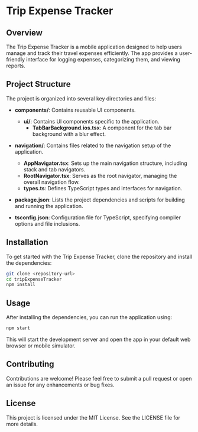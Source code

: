 # Trip Expense Tracker

## Overview
The Trip Expense Tracker is a mobile application designed to help users manage and track their travel expenses efficiently. The app provides a user-friendly interface for logging expenses, categorizing them, and viewing reports.

## Project Structure
The project is organized into several key directories and files:

- **components/**: Contains reusable UI components.
  - **ui/**: Contains UI components specific to the application.
    - **TabBarBackground.ios.tsx**: A component for the tab bar background with a blur effect.

- **navigation/**: Contains files related to the navigation setup of the application.
  - **AppNavigator.tsx**: Sets up the main navigation structure, including stack and tab navigators.
  - **RootNavigator.tsx**: Serves as the root navigator, managing the overall navigation flow.
  - **types.ts**: Defines TypeScript types and interfaces for navigation.

- **package.json**: Lists the project dependencies and scripts for building and running the application.

- **tsconfig.json**: Configuration file for TypeScript, specifying compiler options and file inclusions.

## Installation
To get started with the Trip Expense Tracker, clone the repository and install the dependencies:

```bash
git clone <repository-url>
cd tripExpenseTracker
npm install
```

## Usage
After installing the dependencies, you can run the application using:

```bash
npm start
```

This will start the development server and open the app in your default web browser or mobile simulator.

## Contributing
Contributions are welcome! Please feel free to submit a pull request or open an issue for any enhancements or bug fixes.

## License
This project is licensed under the MIT License. See the LICENSE file for more details.